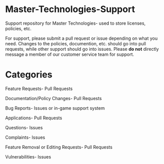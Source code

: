 # Master-Technologies-Support
Support repository for Master Technologies- used to store licenses, policies, etc.

For support, please submit a pull request or issue depending on what you need. Changes to the policies, documention, etc. should go into pull requests, while other support should go into issues. Please **do not** directly message a member of our customer service team for support.

# Categories
Feature Requests- Pull Requests

Documentation/Policy Changes- Pull Requests

Bug Reports- Issues or in-game support system

Applications- Pull Requests

Questions- Issues

Complaints- Issues

Feature Removal or Editing Requests- Pull Requests

Vulnerabilities- Issues
